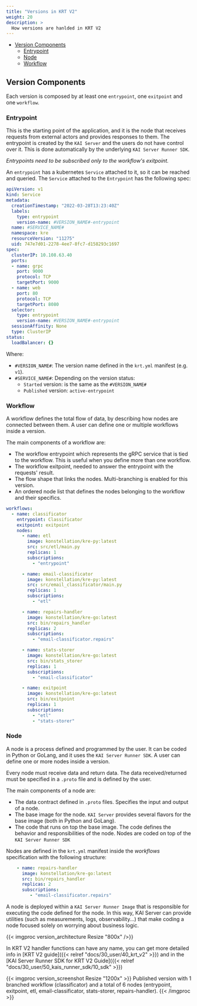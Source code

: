 ```yaml
---
title: "Versions in KRT V2"
weight: 20
description: >
  How versions are hanlded in KRT V2
---
```


- [Version Components](#version-components)
  - [Entrypoint](#entrypoint)
  - [Node](#node)
  - [Workflow](#workflow)

## Version Components

Each version is composed by at least one `entrypoint`, one `exitpoint` and one `workflow`.

### Entrypoint

This is the starting point of the application, and it is the node that receives requests from
external actors and provides responses to them.
The entrypoint is created by the `KAI Server` and the users do not have control over it.
This is done automatically by the underlying `KAI Server Runner SDK`.

_Entrypoints need to be subscribed only to the workflow's exitpoint._

An `entrypoint` has a kubernetes `Service` attached to it, so it can be reached and queried.
The `Service` attached to the `Entrypoint` has the following spec:

```yml
apiVersion: v1
kind: Service
metadata:
  creationTimestamp: "2022-03-28T13:23:40Z"
  labels:
    type: entrypoint
    version-name: #VERSION_NAME#-entrypoint
  name: #SERVICE_NAME#
  namespace: kre
  resourceVersion: "11275" 
  uid: 747e7d01-2278-4ee7-8fc7-d158293c1697 
spec:
  clusterIP: 10.108.63.40
  ports:
  - name: grpc
    port: 9000
    protocol: TCP
    targetPort: 9000
  - name: web
    port: 80
    protocol: TCP
    targetPort: 8080
  selector:
    type: entrypoint
    version-name: #VERSION_NAME#-entrypoint
  sessionAffinity: None
  type: ClusterIP
status:
  loadBalancer: {}   
```

Where:

- `#VERSION_NAME#`: The version name defined in the `krt.yml` manifest (e.g. `v1`).
- `#SERVICE_NAME#`: Depending on the version status:
  - `Started` version: is the same as the `#VERSION_NAME#`
  - `Published` version: `active-entrypoint`

### Workflow

A workflow defines the total flow of data, by describing how nodes are connected between them.
A user can define one or multiple workflows inside a version.

The main components of a workflow are:

- The workflow entrypoint which represents the gRPC service that is tied to the workflow.
  This is useful when you define more than one workflow.
- The workflow exitpoint, needed to answer the entrypoint with the requests' result.
- The flow shape that links the nodes. Multi-branching is enabled for this version.
- An ordered node list that defines the nodes belonging to the workflow and their specifics.

```yml
workflows:
  - name: classificator
    entrypoint: Classificator
    exitpoint: exitpoint
    nodes:
      - name: etl
        image: konstellation/kre-py:latest
        src: src/etl/main.py
        replicas: 1
        subscriptions:
          - "entrypoint"

      - name: email-classificator
        image: konstellation/kre-py:latest
        src: src/email_classificator/main.py
        replicas: 1
        subscriptions:
          - "etl"

      - name: repairs-handler
        image: konstellation/kre-go:latest
        src: bin/repairs_handler
        replicas: 2
        subscriptions:
          - "email-classificator.repairs"

      - name: stats-storer
        image: konstellation/kre-go:latest
        src: bin/stats_storer
        replicas: 1
        subscriptions:
          - "email-classificator"

      - name: exitpoint
        image: konstellation/kre-go:latest
        src: bin/exitpoint
        replicas: 1
        subscriptions:
          - "etl"
          - "stats-storer"
```

### Node

A node is a process defined and programmed by the user. It can be coded in Python or GoLang,
and it uses the `KAI Server Runner SDK`.
A user can define one or more nodes inside a version.

Every node must receive data and return data. The data received/returned must be specified in a
`.proto` file and is defined by the user.

The main components of a node are:

- The data contract defined in `.proto` files. Specifies the input and output of a node.
- The base image for the node. `KAI Server` provides several flavors for the base image
  (both in Python and GoLang).
- The code that runs on top the base image. The code defines the behavior and responsibilities
  of the node. Nodes are coded on top of the `KAI Server Runner SDK`

Nodes are defined in the `krt.yml` manifest inside the _workflows_ specification
with the following structure:

```yml
    - name: repairs-handler
      image: konstellation/kre-go:latest
      src: bin/repairs_handler
      replicas: 2
      subscriptions:
         - "email-classificator.repairs"
```

A node is deployed within a `KAI Server Runner Image` that is responsible for executing the
code defined for the node.
In this way, KAI Server can provide utilities (such as measurements, logs, observability...)
that make coding a node focused solely on worrying about business logic.

{{< imgproc version_architecture Resize "800x" />}}

In KRT V2 handler functions can have any name, you can get more detailed info in
[KRT V2 guide]({{< relref "docs/30_user/40_krt_v2" >}})
and in the [KAI Server Runner SDK for KRT V2 Guide]({{< relref "docs/30_user/50_kais_runner_sdk/10_sdk" >}})

{{< imgproc version_screenshot Resize "1200x" >}}
Published version with 1 branched workflow (classificator) and a total of 6 nodes
(entrypoint, exitpoint, etl, email-classificator, stats-storer, repairs-handler).
{{< /imgproc >}}
